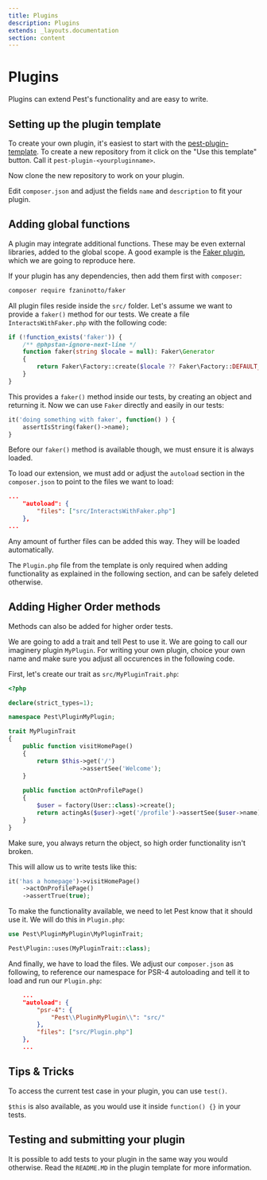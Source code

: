 ```yaml
---
title: Plugins
description: Plugins
extends: _layouts.documentation
section: content
---
```


# Plugins

Plugins can extend Pest's functionality and are easy to write.

## Setting up the plugin template

To create your own plugin, it's easiest to start with the [pest-plugin-template](https://github.com/pestphp/pest-plugin-template).
To create a new repository from it click on the "Use this template" button. Call it `pest-plugin-<yourpluginname>`. 

Now clone the new repository to work on your plugin.

Edit `composer.json` and adjust the fields `name` and `description` to fit your plugin.

## Adding global functions

A plugin may integrate additional functions. These may be even external
libraries, added to the global scope. A good example is the [Faker plugin](https://github.com/pestphp/pest-plugin-faker), 
which we are going to reproduce here. 

If your plugin has any dependencies, then add them first with `composer`:

```bash
composer require fzaninotto/faker
```

All plugin files reside inside the `src/` folder. Let's assume we want to provide a `faker()` method
for our tests. We create a file `InteractsWithFaker.php` with the following code:

```php
if (!function_exists('faker')) {
    /** @phpstan-ignore-next-line */
    function faker(string $locale = null): Faker\Generator
    {
        return Faker\Factory::create($locale ?? Faker\Factory::DEFAULT_LOCALE);
    }
}
```

This provides a `faker()` method inside our tests, by creating an object and returning it. 
Now we can use `Faker` directly and easily in our tests: 

```php
it('doing something with faker', function() ) {
    assertIsString(faker()->name);
}
```

Before our `faker()` method is available though, we must ensure it is always loaded.

To load our extension, we must add or adjust the `autoload` section in the `composer.json` to point to the files we want to load:
```json
...
    "autoload": {
        "files": ["src/InteractsWithFaker.php"]
    },
...
```
Any amount of further files can be added this way. They will be loaded automatically.

The `Plugin.php` file from the template is only required when adding functionality as explained 
in the following section, and can be safely deleted otherwise.

## Adding Higher Order methods

Methods can also be added for higher order tests. 

We are going to add a trait and tell Pest to use it. We are going to call our imaginery plugin `MyPlugin`. 
For writing your own plugin, choice your own name and make sure you adjust all occurences in the following code.

First, let's create our trait as `src/MyPluginTrait.php`:

```php
<?php

declare(strict_types=1);

namespace Pest\PluginMyPlugin;

trait MyPluginTrait
{
    public function visitHomePage()
    {
        return $this->get('/')
                    ->assertSee('Welcome');
    }
    
    public function actOnProfilePage()
    {
        $user = factory(User::class)->create();
        return actingAs($user)->get('/profile')->assertSee($user->name);
    }
}
```

Make sure, you always return the object, so high order functionality isn't broken.

This will allow us to write tests like this:
```php
it('has a homepage')->visitHomePage()
    ->actOnProfilePage()
    ->assertTrue(true);
```

To make the functionality available, we need to let Pest know that it should use it. We will do this in `Plugin.php`:

```php
use Pest\PluginMyPlugin\MyPluginTrait;

Pest\Plugin::uses(MyPluginTrait::class);
```

And finally, we have to load the files. We adjust our `composer.json` as following, to reference our namespace 
for PSR-4 autoloading and tell it to load and run our `Plugin.php`:

```json
    ...
    "autoload": {
        "psr-4": {
            "Pest\\PluginMyPlugin\\": "src/"
        },
        "files": ["src/Plugin.php"]
    },
    ...
```

## Tips & Tricks

To access the current test case in your plugin, you can use `test()`.

`$this` is also available, as you would use it inside `function() {}` in your tests.


## Testing and submitting your plugin

It is possible to add tests to your plugin in the same way you would 
otherwise. Read the `README.MD` in the plugin template for more information.
 
